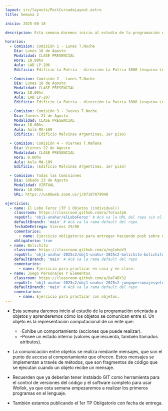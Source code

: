 ```yaml
---
layout: src/layouts/PostCursadaLayout.astro
title: Semana 2

inicio: 2025-08-18

descripcion: Esta semana daremos inicio al estudio de la programación orientada a objetos y aprenderemos cómo los objetos se comunican entre sí.

horarios:
  - Comision: Comisión 1 - Lunes T.Noche
    Dia: Lunes 18 de Agosto
    Modalidad: CLASE PRESENCIAL
    Hora: 18.00hs
    Aula: LAB LP-206
    Edificio: Edificio La Patria - dirección La Patria 3800 (esquina Los Toldos)

  - Comision: Comisión 2 - Lunes T.Noche
    Dia: Lunes 18 de Agosto
    Modalidad: CLASE PRESENCIAL
    Hora: 18.00hs
    Aula: LAB LP-207
    Edificio: Edificio La Patria - dirección La Patria 3800 (esquina Los Toldos)

  - Comision: Comisión 3 - Jueves T.Noche
    Dia: Jueves 21 de Agosto
    Modalidad: CLASE PRESENCIAL
    Hora: 18.00hs
    Aula: Aula MA-109
    Edificio: (Edificio Malvinas Argentinas, 1er piso)

  - Comision: Comisión 4 - Viernes T.Mañana
    Dia: Viernes 22 de Agosto
    Modalidad: CLASE PRESENCIAL
    Hora: 8.00hs
    Aula: Aula MA-109
    Edificio: (Edificio Malvinas Argentinas, 1er piso)

  - Comision: Todas las Comisiones
    Dia: Sábado 23 de Agosto
    Modalidad: VIRTUAL
    Hora: 10.00hs
    URL: https://us06web.zoom.us/j/87187879948

ejercicios:
  - name: El Lobo Feroz (TP 1 Objetos (individual))
    classroom: https://classroom.github.com/a/TotuxJpA
    repoUrl: 'obj1-unahur/elLoboFeroz' # Acá va la URL del repo sin el "https://github.com/"
    defaultBranch: 'main' # Acá va la rama default del repo
    fechaDeEntrega: Viernes 29/08
    comentarios:
      - name: Ejercicio obligatorio para entregar haciendo push sobre el repositorio con la asignación correspondiente.
    obligatorio: true
  - name: Bolichito
    classroom: https://classroom.github.com/a/ng1ohoV3
    repoUrl: 'obj1-unahur-2025s2/obj1-unahur-2025s2-bolichito-bolichito' # Acá va la URL del repo sin el "https://github.com/"
    defaultBranch: 'main' # Acá va la rama default del repo
    comentarios:
      - name: Ejercicio para practicar en casa y en clase.
  - name: Juego Personajes Y Elementos
    classroom: https://classroom.github.com/a/DaT4BY32
    repoUrl: 'obj1-unahur-2025s2/obj1-unahur-2025s2-juegopersonajesyelementos-juegoPersonajesYElementos' # Acá va la URL del repo sin el "https://github.com/"
    defaultBranch: 'main' # Acá va la rama default del repo
    comentarios:
      - name: Ejercicio para practicar con objetos.
---
```


- Esta semana daremos inicio al estudio de la programación orientada a objetos y aprenderemos cómo los objetos se comunican entre sí. Un objeto es la representación computacional de un ente que:

  - -Exhibe un comportamiento (acciones que puede realizar).
  - -Posee un estado interno (valores que recuerda, también llamados atributos).

- La comunicación entre objetos se realiza mediante mensajes, que son el punto de acceso al comportamiento que ofrecen. Estos mensajes se implementan a través de métodos, que son fragmentos de código que se ejecutan cuando un objeto recibe un mensaje.

- Recuerden que ya deberían tener instalado GIT como herramienta para el control de versiones del código y el software completo para usar Wollok, ya que esta semana empezaremos a realizar los primeros programas en el lenguaje.

- También estamos publicando el 1er TP Obligatorio con fecha de entrega.
